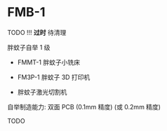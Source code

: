 # FMB-1
TODO !!! **过时** 待清理


胖蚊子自举 1 级

+ FMMT-1 胖蚊子小铣床

+ FM3P-1 胖蚊子 3D 打印机

+ 胖蚊子激光切割机

自举制造能力: 双面 PCB (0.1mm 精度) (或 0.2mm 精度)


TODO
